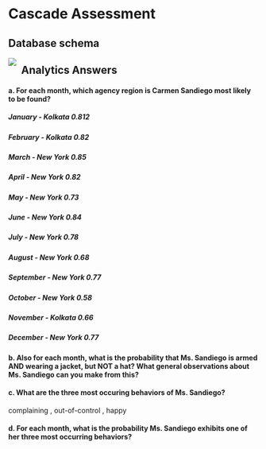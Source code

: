
# Cascade Assessment

## Database schema

<img src="https://jigsaw-sample-data-1.s3.amazonaws.com/Slide2.jpg"
     style="float: left; margin-right: 10px;" />

## Analytics Answers

#### a. For each month, which agency region is Carmen Sandiego most likely to be found?
##### January  - Kolkata 0.812
##### February - Kolkata 0.82
##### March  - New York 0.85
##### April - New York 0.82
##### May - New York 0.73
##### June - New York 0.84
##### July - New York 0.78
##### August - New York 0.68
##### September - New York 0.77
##### October - New York 0.58
##### November - Kolkata 0.66
##### December - New York 0.77

#### b. Also for each month, what is the probability that Ms. Sandiego is armed AND wearing a jacket, but NOT a hat? What general observations about Ms. Sandiego can you make from this?

#### c. What are the three most occuring behaviors of Ms. Sandiego?

complaining , out-of-control , happy

#### d. For each month, what is the probability Ms. Sandiego exhibits one of her three most occurring behaviors?
